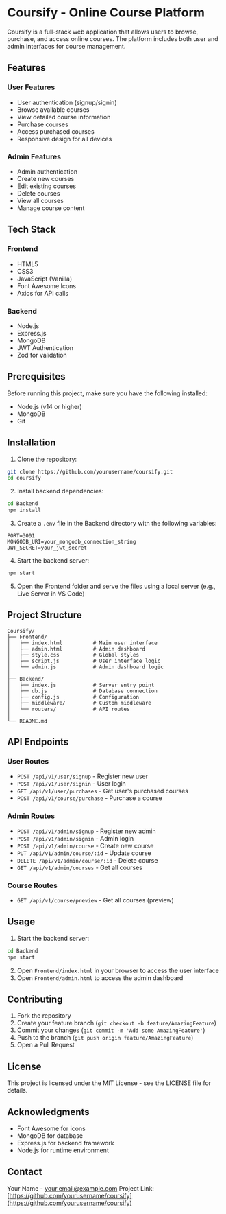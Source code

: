 # Coursify - Online Course Platform

Coursify is a full-stack web application that allows users to browse, purchase, and access online courses. The platform includes both user and admin interfaces for course management.

## Features

### User Features
- User authentication (signup/signin)
- Browse available courses
- View detailed course information
- Purchase courses
- Access purchased courses
- Responsive design for all devices

### Admin Features
- Admin authentication
- Create new courses
- Edit existing courses
- Delete courses
- View all courses
- Manage course content

## Tech Stack

### Frontend
- HTML5
- CSS3
- JavaScript (Vanilla)
- Font Awesome Icons
- Axios for API calls

### Backend
- Node.js
- Express.js
- MongoDB
- JWT Authentication
- Zod for validation

## Prerequisites

Before running this project, make sure you have the following installed:
- Node.js (v14 or higher)
- MongoDB
- Git

## Installation

1. Clone the repository:
```bash
git clone https://github.com/yourusername/coursify.git
cd coursify
```

2. Install backend dependencies:
```bash
cd Backend
npm install
```

3. Create a `.env` file in the Backend directory with the following variables:
```env
PORT=3001
MONGODB_URI=your_mongodb_connection_string
JWT_SECRET=your_jwt_secret
```

4. Start the backend server:
```bash
npm start
```

5. Open the Frontend folder and serve the files using a local server (e.g., Live Server in VS Code)

## Project Structure

```
Coursify/
├── Frontend/
│   ├── index.html          # Main user interface
│   ├── admin.html          # Admin dashboard
│   ├── style.css           # Global styles
│   ├── script.js           # User interface logic
│   └── admin.js            # Admin dashboard logic
│
├── Backend/
│   ├── index.js            # Server entry point
│   ├── db.js               # Database connection
│   ├── config.js           # Configuration
│   ├── middleware/         # Custom middleware
│   └── routers/            # API routes
│
└── README.md
```

## API Endpoints

### User Routes
- `POST /api/v1/user/signup` - Register new user
- `POST /api/v1/user/signin` - User login
- `GET /api/v1/user/purchases` - Get user's purchased courses
- `POST /api/v1/course/purchase` - Purchase a course

### Admin Routes
- `POST /api/v1/admin/signup` - Register new admin
- `POST /api/v1/admin/signin` - Admin login
- `POST /api/v1/admin/course` - Create new course
- `PUT /api/v1/admin/course/:id` - Update course
- `DELETE /api/v1/admin/course/:id` - Delete course
- `GET /api/v1/admin/courses` - Get all courses

### Course Routes
- `GET /api/v1/course/preview` - Get all courses (preview)

## Usage

1. Start the backend server:
```bash
cd Backend
npm start
```

2. Open `Frontend/index.html` in your browser to access the user interface
3. Open `Frontend/admin.html` to access the admin dashboard

## Contributing

1. Fork the repository
2. Create your feature branch (`git checkout -b feature/AmazingFeature`)
3. Commit your changes (`git commit -m 'Add some AmazingFeature'`)
4. Push to the branch (`git push origin feature/AmazingFeature`)
5. Open a Pull Request

## License

This project is licensed under the MIT License - see the LICENSE file for details.

## Acknowledgments

- Font Awesome for icons
- MongoDB for database
- Express.js for backend framework
- Node.js for runtime environment

## Contact

Your Name - your.email@example.com
Project Link: [https://github.com/yourusername/coursify](https://github.com/yourusername/coursify)


